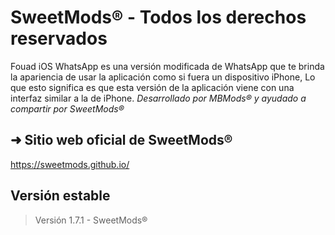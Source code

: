 # SweetMods® - Todos los derechos reservados
Fouad iOS WhatsApp es una versión modificada de WhatsApp que te brinda la apariencia de usar la aplicación como si fuera un dispositivo iPhone, Lo que esto significa es que esta versión de la aplicación viene con una interfaz similar a la de iPhone. *Desarrollado por MBMods® y ayudado a compartir por SweetMods®*

## ➜ Sitio web oficial de SweetMods®
https://sweetmods.github.io/

## Versión estable
> Versión 1.7.1 - SweetMods®
